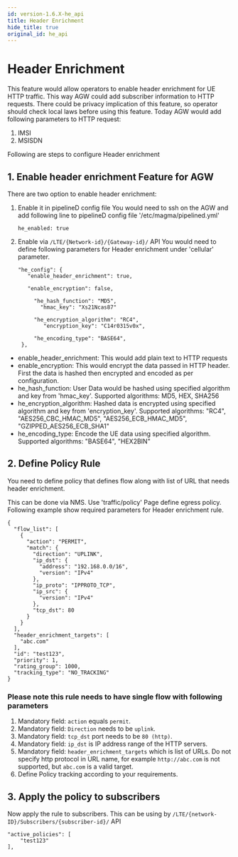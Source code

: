 ```yaml
---
id: version-1.6.X-he_api
title: Header Enrichment
hide_title: true
original_id: he_api
---
```


# Header Enrichment

This feature would allow operators to enable header enrichment for UE HTTP traffic. This way AGW could add subscriber
information to HTTP requests. There could be privacy implication of this feature, so operator should check local
laws before using this feature.
Today AGW would add following parameters to HTTP request:
1. IMSI
2. MSISDN

Following are steps to configure Header enrichment

## 1. Enable header enrichment Feature for AGW
There are two option to enable header enrichment:
1. Enable it in pipelineD config file
   You would need to ssh on the AGW and add following line to pipelineD config file '/etc/magma/pipelined.yml'

   ```
   he_enabled: true
   ```
2. Enable via `/LTE/{Network-id}/{Gateway-id}/` API
   You would need to define following parameters for Header enrichment under 'cellular' parameter.
   ```
   "he_config": {
      "enable_header_enrichment": true,

      "enable_encryption": false,

        "he_hash_function": "MD5",
          "hmac_key": "Xs21Ncas87"

        "he_encryption_algorithm": "RC4",
           "encryption_key": "C14r0315v0x",

        "he_encoding_type": "BASE64",
    },
    ```
* enable_header_enrichment: This would add plain text to HTTP requests
* enable_encryption: This would encrypt the data passed in HTTP header. First the data is hashed then encrypted and encoded as per configuration.
* he_hash_function: User Data would be hashed using specified algorithm and key from 'hmac_key'.
  Supported algorithms: MD5, HEX, SHA256
* he_encryption_algorithm: Hashed data is encrypted using specified algorithm and key from 'encryption_key'.
  Supported algorithms: "RC4", "AES256_CBC_HMAC_MD5", "AES256_ECB_HMAC_MD5", "GZIPPED_AES256_ECB_SHA1"
* he_encoding_type: Encode the UE data using specified algorithm.
  Supported algorithms: "BASE64", "HEX2BIN"


## 2. Define Policy Rule
You need to define policy that defines flow along with list of URL that needs
header enrichment.

This can be done via NMS. Use 'traffic/policy' Page define egress policy.
Following example show required parameters for Header enrichment rule.

```
{
  "flow_list": [
    {
      "action": "PERMIT",
      "match": {
        "direction": "UPLINK",
        "ip_dst": {
          "address": "192.168.0.0/16",
          "version": "IPv4"
        },
        "ip_proto": "IPPROTO_TCP",
        "ip_src": {
          "version": "IPv4"
        },
        "tcp_dst": 80
      }
    }
  ],
  "header_enrichment_targets": [
    "abc.com"
  ],
  "id": "test123",
  "priority": 1,
  "rating_group": 1000,
  "tracking_type": "NO_TRACKING"
}
```

### Please note this rule needs to have single flow with following parameters
1. Mandatory field: `action` equals  `permit`.
2. Mandatory field: `Direction` needs to be `uplink`.
3. Mandatory field: `tcp_dst` port needs to be `80 (http)`.
4. Mandatory field: `ip_dst` is IP address range of the HTTP servers.
5. Mandatory field: `header_enrichment_targets` which is list of URLs. Do not
   specify http protocol in URL name, for example `http://abc.com` is not supported,
   but `abc.com` is a valid target.
6. Define Policy tracking according to your requirements.

## 3. Apply the policy to subscribers
Now apply the rule to subscribers. This can be using by
`/LTE/{network-ID}/Subscribers/{subscriber-id}/` API

```
"active_policies": [
    "test123"
],

```
